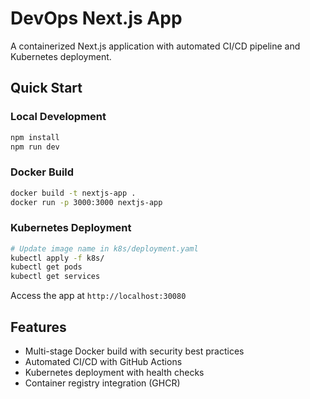 # DevOps Next.js App

A containerized Next.js application with automated CI/CD pipeline and Kubernetes deployment.

## Quick Start

### Local Development
```bash
npm install
npm run dev
```

### Docker Build
```bash
docker build -t nextjs-app .
docker run -p 3000:3000 nextjs-app
```

### Kubernetes Deployment
```bash
# Update image name in k8s/deployment.yaml
kubectl apply -f k8s/
kubectl get pods
kubectl get services
```

Access the app at `http://localhost:30080`

## Features
- Multi-stage Docker build with security best practices
- Automated CI/CD with GitHub Actions
- Kubernetes deployment with health checks
- Container registry integration (GHCR)